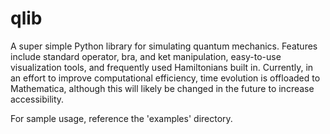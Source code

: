 # qlib

A super simple Python library for simulating quantum mechanics. Features include standard operator, bra, and ket manipulation, easy-to-use visualization tools, and frequently used Hamiltonians built in. Currently, in an effort to improve computational efficiency, time evolution is offloaded
to Mathematica, although this will likely be changed in the future to increase accessibility. 

For sample usage, reference the 'examples' directory. 
